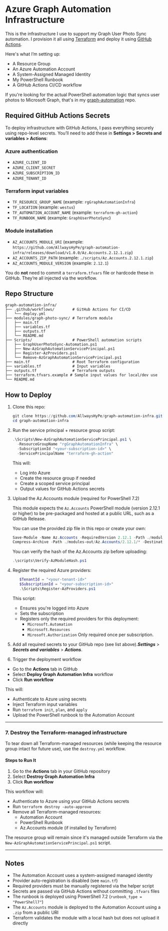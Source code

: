 # Azure Graph Automation Infrastructure

This is the infrastructure I use to support my Graph User Photo Sync automation. I provision it all using [Terraform](https://www.terraform.io/) and deploy it using [GitHub Actions](https://docs.github.com/en/actions).

Here's what I’m setting up:

- A Resource Group
- An Azure Automation Account
- A System-Assigned Managed Identity
- My PowerShell Runbook
- A GitHub Actions CI/CD workflow

If you're looking for the actual PowerShell automation logic that syncs user photos to Microsoft Graph, that's in my [graph-automation](https://github.com/AllwaysHyPe/graph-automation) repo.

## Required GitHub Actions Secrets

To deploy infrastructure with GitHub Actions, I pass everything securely using repo-level secrets.
You’ll need to add these in **Settings > Secrets and variables > Actions**:

### Azure authentication
- `AZURE_CLIENT_ID`
- `AZURE_CLIENT_SECRET`
- `AZURE_SUBSCRIPTION_ID`
- `AZURE_TENANT_ID`

### Terraform input variables
- `TF_RESOURCE_GROUP_NAME` (example: `rgGraphAutomationInfra`)
- `TF_LOCATION` (example: `westus`)
- `TF_AUTOMATION_ACCOUNT_NAME` (example: `terraform-gh-action`)
- `TF_RUNBOOK_NAME` (example: `GraphUserPhotoSync`)

### Module installation

- `AZ_ACCOUNTS_MODULE_URI` (example: `https://github.com/AllwaysHyPe/graph-automation-infra/releases/download/v1.0.0/Az.Accounts.2.12.1.zip`)
- `AZ_ACCOUNTS_ZIP_PATH` (example: `./scripts/Az.Accounts.2.12.1.zip`)
- `AZ_ACCOUNTS_MODULE_VERSION` (example: `2.12.1`)

You do **not** need to commit a `terraform.tfvars` file or hardcode these in GitHub. They’re all injected via the workflow.

## Repo Structure

```
graph-automation-infra/
├── .github/workflows/        # GitHub Actions for CI/CD
│   └── deploy.yml
├── modules/graph-photo-sync/ # Terraform module
│   ├── main.tf
│   ├── variables.tf
│   ├── outputs.tf
│   └── README.md
├── Scripts/                  # PowerShell automation scripts
│   ├── GraphUserPhotoSync-Automation.ps1
│   ├── New-AzGraphAutomationServicePrincipal.ps1
│   ├── Register-AzProviders.ps1
│   └── Remove-AzGraphAutomationServicePrincipal.ps1
├── main.tf                   # Root Terraform configuration
├── variables.tf              # Input variables
├── outputs.tf                # Terraform outputs
├── terraform.tfvars.example # Sample input values for local/dev use
└── README.md
```

## How to Deploy

1. Clone this repo:
   ```powershell
   git clone https://github.com/AllwaysHyPe/graph-automation-infra.git
   cd graph-automation-infra
   ```

2. Run the service principal + resource group script:
   ```powershell
   .\Scripts\New-AzGraphAutomationServicePrincipal.ps1 \
     -ResourceGroupName "rgGraphAutomationInfra" \
     -SubscriptionId "<your-subscription-id>" \
     -ServicePrincipalName "terraform-gh-action"
   ```
   This will:
   - Log into Azure
   - Create the resource group if needed
   - Create a scoped service principal
   - Output values for GitHub Actions secrets

3. Upload the Az.Accounts module (required for PowerShell 7.2)

   This module expects the `Az.Accounts` PowerShell module (version 2.12.1 or higher) to be pre-packaged and hosted at a public URL, such as a GitHub Release.

   You can use the provided zip file in this repo or create your own:

   ```powershell
   Save-Module -Name Az.Accounts -RequiredVersion 2.12.1 -Path ./modules-out
   Compress-Archive -Path ./modules-out/Az.Accounts/2.12.1/* -DestinationPath ./scripts/Az.Accounts.2.12.1.zip
   ```

   You can verify the hash of the Az.Accounts zip before uploading:

   ```powershell
   .\scripts\Verify-AzModuleHash.ps1


4. Register the required Azure providers:
   ```powershell
      $TenantId = "<your-tenant-id>"
      $SubscriptionId = "<your-subscription-id>"
      .\Scripts\Register-AzProviders.ps1
   ```
   This script:
   - Ensures you're logged into Azure
   - Sets the subscription
   - Registers only the required providers for this deployment:
      - ```Microsoft.Automation```
      - ```Microsoft.Resources```
      - ```Mirosoft.Authorization```
   Only required once per subscription.

5. Add all required secrets to your GitHub repo (see list above).***Settings*** > ***Secrets and variables*** > ***Actions***.

6. Trigger the deployment workflow
- Go to the **Actions** tab in GitHub
- Select **Deploy Graph Automation Infra** workflow
- Click **Run workflow**

This will:
- Authenticate to Azure using secrets
- Inject Terraform input variables
- Run ```terraform init```, ```plan```, and ```apply```
- Upload the PowerShell runbook to the Automation Account

---

### 7. Destroy the Terraform-managed infrastructure

To tear down all Terraform-managed resources (while keeping the resource group intact for future use), use the `destroy.yml` workflow.

#### Steps to Run It

1. Go to the **Actions** tab in your GitHub repository  
2. Select **Destroy Graph Automation Infra**
3. Click **Run workflow**

This workflow will:
- Authenticate to Azure using your GitHub Actions secrets
- Run `terraform destroy -auto-approve`
- Remove all Terraform-managed resources:
  - Automation Account
  - PowerShell Runbook
  - Az.Accounts module (if installed by Terraform)

The resource group will remain since it's managed outside Terraform via the `New-AzGraphAutomationServicePrincipal.ps1` script.

---

## Notes
- The Automation Account uses a system-assigned managed identity
- Provider auto-registration is disabled (see ```main.tf```)
- Required providers must be manually registered via the helper script
- Secrets are passed via GitHub Actions without committing ```.tfvars``` files
- The runbook is deployed using PowerShell 7.2 (`runbook_type = "PowerShell7"`)
- The `Az.Accounts` module is deployed to the Automation Account using a `.zip` from a public URI
- Terraform validates the module with a local hash but does not upload it directly




